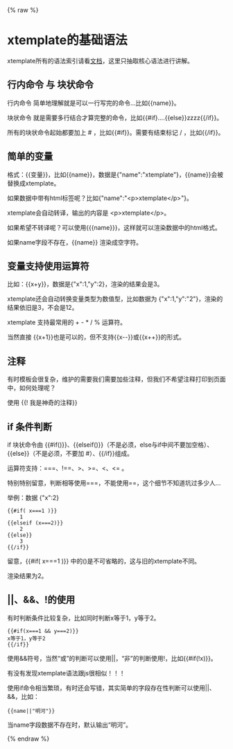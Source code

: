 {% raw %}

# xtemplate的基础语法

xtemplate所有的语法索引请看[文档](https://github.com/kissyteam/xtemplate/blob/master/docs/syntax.md)，这里只抽取核心语法进行讲解。

## 行内命令 与 块状命令

行内命令 简单地理解就是可以一行写完的命令...比如{{name}}。

块状命令 就是需要多行结合才算完整的命令，比如{{#if}....{{else}}zzzz{{/if}}。

所有的块状命令起始都要加上 # ，比如{{#if}}。需要有结束标记 / ，比如{{/if}}。

## 简单的变量

格式：{{变量}}，比如{{name}}，数据是{"name":"xtemplate"}，{{name}}会被替换成xtemplate。

如果数据中带有html标签呢？比如{"name":"&lt;p&gt;xtemplate&lt;&#x2F;p&gt;"}。

xtemplate会自动转译，输出的内容是 &lt;p&gt;xtemplate&lt;&#x2F;p&gt;。

如果希望不转译呢？可以使用{{{name}}}，这样就可以渲染数据中的html格式。

如果name字段不存在，{{name}} 渲染成空字符。

## 变量支持使用运算符

比如：{{x+y}}，数据是{"x":1,"y":2}，渲染的结果会是3。

xtemplate还会自动转换变量类型为数值型，比如数据为 {"x":1,"y":"2"}，渲染的结果依旧是3，不会是12。

xtemplate 支持最常用的 + - * / % 运算符。

当然直接 {{x+1}}也是可以的，但不支持{{x--}}或{{x++}}的形式。

## 注释

有时模板会很复杂，维护的需要我们需要加些注释，但我们不希望注释打印到页面中，如何处理呢？

使用 {{! 我是神奇的注释}}

## if 条件判断
 
if 块状命令由 {{#if()}}、{{elseif()}}（不是必须，else与if中间不要加空格）、{{else}}（不是必须，不要加 #）、{{/if}}组成。
 
运算符支持：===、!==、>、>=、<、<= 。

特别特别留意，判断相等使用===，不能使用==，这个细节不知道坑过多少人...

举例：数据 {"x":2}

    {{#if( x===1 )}}
        1
    {{elseif (x===2)}}
        2
    {{else}}
        3
    {{/if}}
    
留意，{{#if( x===1 )}} 中的()是不可省略的，这与旧的xtemplate不同。
    
渲染结果为2。

## ||、&&、!的使用

有时判断条件比较复杂，比如同时判断x等于1，y等于2。

    {{#if(x===1 && y===2)}}
    x等于1，y等于2
    {{/if}}
    
使用&&符号，当然“或”的判断可以使用||，“非”的判断使用!，比如{{#if(!x)}}。
    
有没有发现xtemplate语法跟js很相似！！！

     
使用if命令相当繁琐，有时还会写错，其实简单的字段存在性判断可以使用||、&&，比如：

    {{name||"明河"}}
    
当name字段数据不存在时，默认输出“明河”。

{% endraw %}


